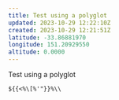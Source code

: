 ```yaml
---
title: Test using a polyglot
updated: 2023-10-29 12:22:10Z
created: 2023-10-29 12:21:51Z
latitude: -33.86881970
longitude: 151.20929550
altitude: 0.0000
---
```


Test using a polyglot

`${{<%\[%'"}}%\\`